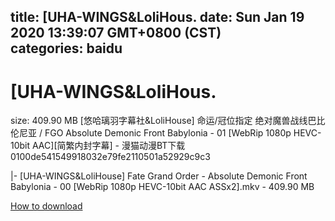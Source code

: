 
title: [UHA-WINGS&LoliHous.
date: Sun Jan 19 2020 13:39:07 GMT+0800 (CST)    
categories: baidu
---

# [UHA-WINGS&LoliHous.
size: 409.90 MB
 [悠哈璃羽字幕社&LoliHouse] 命运/冠位指定 绝对魔兽战线巴比伦尼亚 / FGO Absolute Demonic Front Babylonia - 01 [WebRip 1080p HEVC-10bit AAC][简繁内封字幕] - 漫猫动漫BT下载 0100de541549918032e79fe2110501a52929c9c3
 
|- [UHA-WINGS&LoliHouse] Fate Grand Order - Absolute Demonic Front Babylonia - 00 [WebRip 1080p HEVC-10bit AAC ASSx2].mkv - 409.90 MB

[How to download](https://bpcam.bemobtrk.com/go/2ceec3aa-1ca2-46d6-b9ff-aaa5c184517c?jno=3256)
